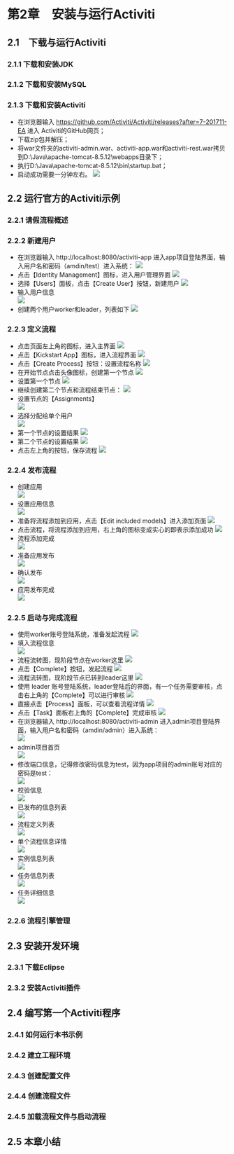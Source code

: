 # 第2章　安装与运行Activiti 
## 2.1　下载与运行Activiti
###  2.1.1 下载和安装JDK
###  2.1.2 下载和安装MySQL
###  2.1.3 下载和安装Activiti
- 在浏览器输入 https://github.com/Activiti/Activiti/releases?after=7-201711-EA 进入 Activiti的GitHub网页；
- 下载zip包并解压；
- 将war文件夹的activiti-admin.war、activiti-app.war和activiti-rest.war拷贝到D:\Java\apache-tomcat-8.5.12\webapps目录下；
- 执行D:\Java\apache-tomcat-8.5.12\bin\startup.bat；
- 启动成功需要一分钟左右。
![](<images/01_Deploy.png>)
## 2.2 运行官方的Activiti示例
### 2.2.1 请假流程概述
### 2.2.2 新建用户
	
- 在浏览器输入 http://localhost:8080/activiti-app 进入app项目登陆界面，输入用户名和密码（amdin/test）进入系统：
![](<images/02_Login.png>) 
- 点击【Identity Management】图标，进入用户管理界面
![](<images/03_MainIdentityManagement.png>)
- 选择【Users】面板，点击【Create User】按钮，新建用户
![](<images/04_Users.png>)
- 输入用户信息                                                                                                                                                 
![](<images/05_CreateUser.png>)
- 创建两个用户worker和leader，列表如下
![](<images/06_UserList.png>)

### 2.2.3 定义流程

- 点击页面左上角的图标，进入主界面
![](<images/07_MainPage.png>)
- 点击【Kickstart App】图标，进入流程界面
![](<images/08_CreateProcess.png>)
- 点击【Create Process】按钮：设置流程名称
![](<images/17_ProcessInfo.png>)
- 在开始节点点击头像图标，创建第一个节点
![](<images/09_Process1.png>)
- 设置第一个节点
![](<images/10_Process2.png>)
- 继续创建第二个节点和流程结束节点：
![](<images/11_Process3.png>)
- 设置节点的【Assignments】                                                                                                                               
![](<images/42_Assignments.png>)
- 选择分配给单个用户                                                                                                                               
![](<images/12_Process4.png>)
- 第一个节点的设置结果
![](<images/14_Process5.png>)
- 第二个节点的设置结果
![](<images/15_Process6.png>)
- 点击左上角的按钮，保存流程
![](<images/16_Process7.png>)

### 2.2.4 发布流程
- 创建应用                                                                                                                                                 
![](<images/18_CreateApp.png>)
- 设置应用信息                                                                                                                                                 
![](<images/19_AppInfo.png>)
- 准备将流程添加到应用，点击【Edit included models】进入添加页面
![](<images/20_AddModelsToApp.png>)
- 点击流程，将流程添加到应用，右上角的图标变成实心的即表示添加成功
![](<images/21_AddModel.png>)
- 流程添加完成                                                                                                                                                 
![](<images/22_ModelAdded.png>)
- 准备应用发布                                                                                                                                                 
![](<images/23_AppPublish.png>)
- 确认发布                                                                                                                                                 
![](<images/24_PublishConfirm.png>)
- 应用发布完成                                                                                                                                                 
![](<images/25_AppAdded.png>)

### 2.2.5 启动与完成流程

- 使用worker账号登陆系统，准备发起流程
![](<images/26_StartProcess1.png>)
- 填入流程信息                                                                                                                                                                                                                                                                                                  
![](<images/27_StartProcess2.png>)
- 流程流转图，现阶段节点在worker这里
![](<images/28_StartProcess3.png>)
- 点击【Complete】按钮，发起流程
![](<images/29_StartProcess4.png>)
- 流程流转图，现阶段节点已转到leader这里
![](<images/30_StartProcess5.png>)
- 使用 leader 账号登陆系统，leader登陆后的界面，有一个任务需要审核，点击右上角的【Complete】可以进行审核
![](<images/31_ProcessAudit1.png>)
- 直接点击【Process】面板，可以查看流程详情
![](<images/32_ProcessAudit2.png>)
- 点击【Task】面板右上角的【Complete】完成审核
![](<images/33_ProcessAudit3.png>)
- 在浏览器输入 http://localhost:8080/activiti-admin 进入admin项目登陆界面，输入用户名和密码（amdin/admin）进入系统：                                                                                                                      
![](<images/34_AdminLogin.png>)
- admin项目首页                                                                                                                                                                               
![](<images/35_AdminMain.png>)
- 修改端口信息，记得修改密码信息为test，因为app项目的admin账号对应的密码是test：                                                                                
![](<images/36_Config.png>)
- 校验信息                                                                                                                               
![](<images/37_ConfigCheck.png>)
- 已发布的信息列表                                                                                                                               
![](<images/38_Info1.png>)
- 流程定义列表                                                                                                                               
![](<images/39_Info2.png>)
- 单个流程信息详情                                                                                                                               
![](<images/43_Info5.png>)
- 实例信息列表                                                                                                                               
![](<images/40_Info3.png>)
- 任务信息列表                                                                                                                               
![](<images/41_Info4.png>)
- 任务详细信息                                                                                                                               
![](<images/44_Info6.png>)                                                                                                                       
### 2.2.6 流程引擎管理
## 2.3 安装开发环境
### 2.3.1 下载Eclipse
### 2.3.2 安装Activiti插件
## 2.4 编写第一个Activiti程序
### 2.4.1 如何运行本书示例
### 2.4.2 建立工程环境
### 2.4.3 创建配置文件
### 2.4.4 创建流程文件
### 2.4.5 加载流程文件与启动流程
## 2.5 本章小结
